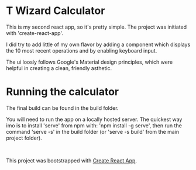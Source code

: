 # T Wizard Calculator

This is my second react app, so it's pretty simple. The project was initiated with 'create-react-app'. 

I did try to add little of my own flavor by adding a component which displays the 10 most recent operations and by enabling keyboard input.

The ui loosly follows Google's Material design principles, which were helpful in creating a clean, friendly asthetic.


# Running the calculator

The final build can be found in the build folder. 

You will need to run the app on a locally hosted server. The quickest way imo is to install 'serve' from npm with: 'npm install -g serve', then run the command 'serve -s' in the build folder (or 'serve -s build' from the main project folder).

<br>

This project was bootstrapped with [Create React App](https://github.com/facebook/create-react-app).
